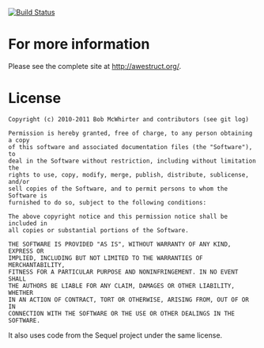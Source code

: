 [![Build Status](https://secure.travis-ci.org/awestruct/awestruct.png)](http://travis-ci.org/awestruct/awestruct)

# For more information

Please see the complete site at <http://awestruct.org/>.

# License

    Copyright (c) 2010-2011 Bob McWhirter and contributors (see git log)

    Permission is hereby granted, free of charge, to any person obtaining a copy
    of this software and associated documentation files (the "Software"), to
    deal in the Software without restriction, including without limitation the
    rights to use, copy, modify, merge, publish, distribute, sublicense, and/or
    sell copies of the Software, and to permit persons to whom the Software is
    furnished to do so, subject to the following conditions:
      
    The above copyright notice and this permission notice shall be included in
    all copies or substantial portions of the Software.
       
    THE SOFTWARE IS PROVIDED "AS IS", WITHOUT WARRANTY OF ANY KIND, EXPRESS OR
    IMPLIED, INCLUDING BUT NOT LIMITED TO THE WARRANTIES OF MERCHANTABILITY,
    FITNESS FOR A PARTICULAR PURPOSE AND NONINFRINGEMENT. IN NO EVENT SHALL
    THE AUTHORS BE LIABLE FOR ANY CLAIM, DAMAGES OR OTHER LIABILITY, WHETHER 
    IN AN ACTION OF CONTRACT, TORT OR OTHERWISE, ARISING FROM, OUT OF OR IN
    CONNECTION WITH THE SOFTWARE OR THE USE OR OTHER DEALINGS IN THE SOFTWARE.

It also uses code from the Sequel project under the same license.

